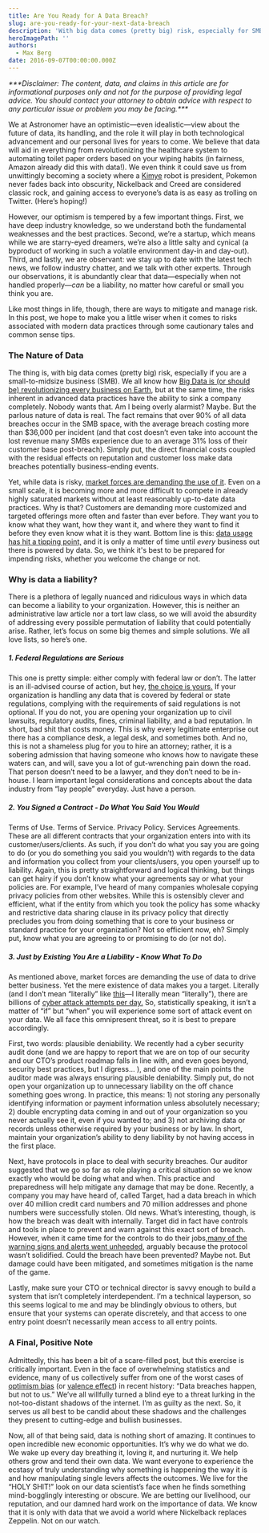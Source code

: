 ```yaml
---
title: Are You Ready for A Data Breach?
slug: are-you-ready-for-your-next-data-breach
description: 'With big data comes (pretty big) risk, especially for SMBs. Like most things in life, though, there are ways to mitigate and manage that risk. '
heroImagePath: ''
authors:
  - Max Berg
date: 2016-09-07T00:00:00.000Z
---
```


_\*\*\*Disclaimer: The content, data, and claims in this article are for_ _informational purposes only and not for the purpose of providing legal advice. You should contact your attorney to obtain advice with respect to any particular issue or problem you may be facing.\*\*\*_

We at Astronomer have an optimistic—even idealistic—view about the future of data, its handling, and the role it will play in both technological advancement and our personal lives for years to come. We believe that data will aid in everything from revolutionizing the healthcare system to automating toilet paper orders based on your wiping habits (in fairness, Amazon already did this with data!). We even think it could save us from unwittingly becoming a society where a [Kimye](https://www.urbandictionary.com/define.php?term=Kimye&defid=6833850) robot is president, Pokemon never fades back into obscurity, Nickelback and Creed are considered classic rock, and gaining access to everyone’s data is as easy as trolling on Twitter. (Here’s hoping!)

However, our optimism is tempered by a few important things. First, we have deep industry knowledge, so we understand both the fundamental weaknesses and the best practices. Second, we’re a startup, which means while we are starry-eyed dreamers, we’re also a little salty and cynical (a byproduct of working in such a volatile environment day-in and day-out). Third, and lastly, we are observant: we stay up to date with the latest tech news, we follow industry chatter, and we talk with other experts. Through our observations, it is abundantly clear that data—especially when not handled properly—_can_ be a liability, no matter how careful or small you think you are.

Like most things in life, though, there are ways to mitigate and manage risk. In this post, we hope to make you a little wiser when it comes to risks associated with modern data practices through some cautionary tales and common sense tips.

### The Nature of Data

The thing is, with big data comes (pretty big) risk, especially if you are a small-to-midsize business (SMB). We all know how [Big Data is (or should be) revolutionizing every business on Earth](https://www.google.com/webhp?sourceid=chrome-instant&ion=1&espv=2&ie=UTF-8#q=forbes+10+ways+big+data), but at the same time, the risks inherent in advanced data practices have the ability to sink a company completely. Nobody wants that. Am I being overly alarmist? Maybe. But the parlous nature of data is real. The fact remains that over 90% of all data breaches occur in the SMB space, with the average breach costing more than $36,000 per incident (and that cost doesn’t even take into account the lost revenue many SMBs experience due to an average 31% loss of their customer base post-breach). Simply put, the direct financial costs coupled with the residual effects on reputation and customer loss make data breaches potentially business-ending events.

Yet, while data is risky, [market forces are demanding the use of it](https://www.forbes.com/sites/louiscolumbus/2014/10/19/84-of-enterprises-see-big-data-analytics-changing-their-industries-competitive-landscapes-in-the-next-year/#457012aa3250). Even on a small scale, it is becoming more and more difficult to compete in already highly saturated markets without at least reasonably up-to-date data practices. Why is that? Customers are demanding more customized and targeted offerings more often and faster than ever before. They want you to know what they want, how they want it, and where they want to find it before they even know what it is they want. Bottom line is this: [data usage has hit a tipping point,](https://www.astronomer.io/blog/how-to-succeed-in-the-data-revolution) and it is only a matter of time until _every_ business out there is powered by data. So, we think it's best to be prepared for impending risks, whether you welcome the change or not.

### Why is data a liability?

There is a plethora of legally nuanced and ridiculous ways in which data can become a liability to your organization. However, this is neither an administrative law article nor a tort law class, so we will avoid the absurdity of addressing every possible permutation of liability that could potentially arise. Rather, let’s focus on some big themes and simple solutions. We all love lists, so here’s one.

##### 1. Federal Regulations are Serious
  

This one is pretty simple: either comply with federal law or don’t. The latter is an ill-advised course of action, but hey, [the choice is yours.](https://youtu.be/A0TalLrtZ24?t=48s) If your organization is handling any data that is covered by federal or state regulations, complying with the requirements of said regulations is not optional. If you do not, you are opening your organization up to civil lawsuits, regulatory audits, fines, criminal liability, and a bad reputation. In short, bad shit that costs money. This is why every legitimate enterprise out there has a compliance desk, a legal desk, and sometimes both. And no, this is not a shameless plug for you to hire an attorney; rather, it is a sobering admission that having someone who knows how to navigate these waters can, and will, save you a lot of gut-wrenching pain down the road. That person doesn’t need to be a lawyer, and they don’t need to be in-house. I learn important legal considerations and concepts about the data industry from “lay people” everyday. Just have a person.

##### 2. You Signed a Contract - Do What You Said You Would
  

Terms of Use. Terms of Service. Privacy Policy. Services Agreements. These are all different contracts that your organization enters into with its customer/users/clients. As such, if you don’t do what you say you are going to do (or you do something you said you wouldn’t) with regards to the data and information you collect from your clients/users, you open yourself up to liability. Again, this is pretty straightforward and logical thinking, but things can get hairy if you don’t know what your agreements say or what your policies are. For example, I’ve heard of many companies wholesale copying privacy policies from other websites. While this is ostensibly clever and efficient, what if the entity from which you took the policy has some whacky and restrictive data sharing clause in its privacy policy that directly precludes you from doing something that is core to your business or standard practice for your organization? Not so efficient now, eh? Simply put, know what you are agreeing to or promising to do (or not do).

##### 3. Just by Existing You Are a Liability - Know What To Do
  

As mentioned above, market forces are demanding the use of data to drive better business. Yet the mere existence of data makes you a target. Literally (and I don’t mean “literally” like [this](https://www.youtube.com/watch?v=Y-ujyj4FX-w)—I literally mean “literally”), there are billions of [cyber attack attempts per day.](https://www.nextgov.com/cybersecurity/2013/03/how-many-cyberattacks-hit-united-states-last-year/61775/) So, statistically speaking, it isn’t a matter of “if” but “when” you will experience some sort of attack event on your data. We all face this omnipresent threat, so it is best to prepare accordingly.

First, two words: plausible deniability. We recently had a cyber security audit done (and we are happy to report that we are on top of our security and our CTO’s product roadmap falls in line with, and even goes beyond, security best practices, but I digress… ), and one of the main points the auditor made was always ensuring plausible deniability. Simply put, do not open your organization up to unnecessary liability on the off chance something goes wrong. In practice, this means: 1) not storing any personally identifying information or payment information unless absolutely necessary; 2) double encrypting data coming in and out of your organization so you never actually see it, even if you wanted to; and 3) not archiving data or records unless otherwise required by your business or by law. In short, maintain your organization’s ability to deny liability by not having access in the first place.

Next, have protocols in place to deal with security breaches. Our auditor suggested that we go so far as role playing a critical situation so we know exactly who would be doing what and when. This practice and preparedness will help mitigate any damage that may be done. Recently, a company you may have heard of, called Target, had a data breach in which over 40 million credit card numbers and 70 million addresses and phone numbers were successfully stolen. Old news. What’s interesting, though, is how the breach was dealt with internally. Target did in fact have controls and tools in place to prevent and warn against this exact sort of breach. However, when it came time for the controls to do their jobs,[many of the warning signs and alerts went unheeded](https://www.bloomberg.com/news/articles/2014-03-13/target-missed-warnings-in-epic-hack-of-credit-card-data), arguably because the protocol wasn’t solidified. Could the breach have been prevented? Maybe not. But damage could have been mitigated, and sometimes mitigation is the name of the game.

Lastly, make sure your CTO or technical director is savvy enough to build a system that isn’t completely interdependent. I’m a technical layperson, so this seems logical to me and may be blindingly obvious to others, but ensure that your systems can operate discretely, and that access to one entry point doesn’t necessarily mean access to all entry points.

### A Final, Positive Note

Admittedly, this has been a bit of a scare-filled post, but this exercise is critically important. Even in the face of overwhelming statistics and evidence, many of us collectively suffer from one of the worst cases of [optimism bias](https://en.wikipedia.org/wiki/Optimism_bias) (or [valence effect](https://en.wikipedia.org/wiki/Valence_effect)) in recent history: “Data breaches happen, but not to us.” We’ve all willfully turned a blind eye to a threat lurking in the not-too-distant shadows of the internet. I’m as guilty as the next. So, it serves us all best to be candid about these shadows and the challenges they present to cutting-edge and bullish businesses.

Now, all of that being said, data is nothing short of amazing. It continues to open incredible new economic opportunities. It’s why we do what we do. We wake up every day breathing it, loving it, and nurturing it. We help others grow and tend their own data. We want everyone to experience the ecstasy of truly understanding why something is happening the way it is and how manipulating single levers affects the outcomes. We live for the “HOLY SHIT!” look on our data scientist’s face when he finds something mind-bogglingly interesting or obscure. We are betting our livelihood, our reputation, and our damned hard work on the importance of data. We know that it is only with data that we avoid a world where Nickelback replaces Zeppelin. Not on our watch.

